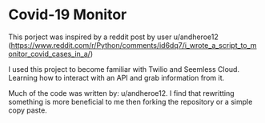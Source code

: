 # Covid-19 Monitor

This porject was inspired by a reddit post by user u/andheroe12 (https://www.reddit.com/r/Python/comments/id6dq7/i_wrote_a_script_to_monitor_covid_cases_in_a/)

I used this project to become familiar with Twilio and Seemless Cloud. Learning how to interact with an API and grab information from it. 

Much of the code was written by: u/andheroe12. I find that rewritting something is more beneficial to me then forking the repository or a simple copy paste. 

